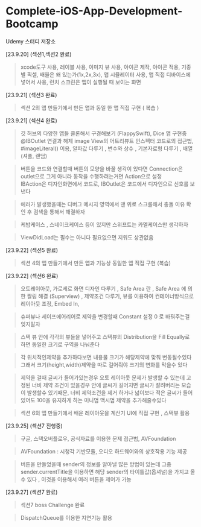 # Complete-iOS-App-Development-Bootcamp
Udemy 스터디 저장소

[23.9.20] (섹션1,섹션2 완료)
> xcode도구 사용, 레이블 사용, 이미지 뷰 사용, 아이콘 제작, 아이콘 적용, 기종별 픽셀, 배율은 왜 있는가(1x,2x,3x), 앱 시뮬레이터 사용, 앱 직접 디바이스에 넣어서 사용,
> 런치 스크린은 앱이 실행될 때 보이는 화면

[23.9.21] (섹션3 완료)
> 섹션 2의 앱 만들기에서 만든 앱과 동일 한 앱 직접 구현 ( 복습 )

[23.9.21] (섹션4 완료)
> 깃 허브의 다양한 앱들 클론해서 구경해보기 (FlappySwift), Dice 앱 구현중 @IBOutlet 연결과 해제 image View의 어트리뷰트 인스펙터 코드로의 접근법, #imageLiteral() 이용, 알파값 다루기 , 변수와 상수 , 기본자료형 다루기 , 배열 (셔플, 랜덤)

> 버튼을 코드와 연결할때 버튼의 모양을 바꿀 생각이 있다면 Connection은 outlet으로 그게 아니라 동작을 수행하려는거면 Action으로 설정<br>IBAction은 디자인화면에서 코드로, IBOutlet은 코드에서 디자인으로 신호를 보낸다

> 에러가 발생했을때는 디버그 메시지 영역에서 맨 위로 스크롤해서 충돌 이유 확인 후 검색을 통해서 해결하자

> 케밥케이스 , 스네이크케이스 등이 있지만 스위프트는 카멜케이스만 생각하자

> ViewDidLoad는 필수는 아니다 필요없으면 지워도 상관없음

[23.9.22] (섹션5 완료)
> 섹션 4의 앱 만들기에서 만든 앱과 기능상 동일한 앱 직접 구현 (복습)

[23.9.22] (섹션6 완료)
> 오토레이아웃, 가로세로 화면 디자인 다루기 , Safe Area 란 , Safe Area 에 의한 짤림 해결 (Superview) , 제약조건 다루기, 뷰를 이용하여 컨테이너방식으로 레이아웃 조정, Embed In, 

> 슈퍼뷰나 세이프에어리어로 제약을 변경할때 Constant 설정 0 로 바꿔주는걸 잊지말자

> 스택 뷰 안에 각각의 뷰들을 넣어주고 스택뷰의 Distribution을 Fill Equally로 하면 동일한 크기로 구역을 나눠준다

> 각 위치적인제약을 추가하다보면 내용물 크기가 해당제약에 맞춰 변동될수있다 그래서 크기(height,width)제약을 따로 걸어줘야 크기의 변화를 막을수 있다

> 제약을 걸때 글씨가 들어가있는경우 오토 레이아웃 문제가 발생할 수 있는데 고정된 너비 제약 조건이 있을경우 안에 글씨가 길어지면 글씨가 잘려버리는 모습이 발생할수 있기때문, 너비 제약조건을 제거 하거나 넓이보다 적은 글씨가 들어있어도 100을 유지하게 하는 미니멈 맥시멈 제약을 추가해줄수있다

> 섹션 6의 앱 만들기에서 배운 레이아웃을 계산기 UI에 직접 구현 , 스택뷰 활용

[23.9.25] (섹션7 진행중)
> 구글, 스택오버플로우, 공식자료를 이용한 문제 접근법, AVFoundation

> AVFoundation : 시청각 기반모듈, 오디오 하드웨어와의 상호작용 기능 제공

> 버튼을 만들었을때 sender의 정보를 알아낼 많은 방법이 있는데 그중 sender.currentTitle을 이용하면
해당 sender의 타이틀값(옵셔널)을 가지고 올 수 있다 , 이것을 이용해서 여러 버튼을 제어가 가능

[23.9.27] (섹션7 완료)
> 섹션7 boss Challenge 완료

> DispatchQueue를 이용한 지연기능 활용
